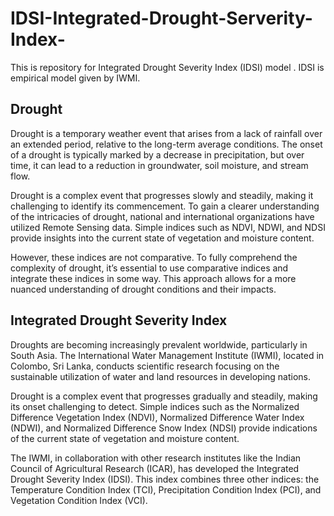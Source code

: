 # IDSI-Integrated-Drought-Serverity-Index-
This is repository for Integrated Drought Severity Index (IDSI) model . IDSI is empirical model given by IWMI.

## Drought
Drought is a temporary weather event that arises from a lack of rainfall over an extended period, relative to the long-term average conditions. The onset of a drought is typically marked by a decrease in precipitation, but over time, it can lead to a reduction in groundwater, soil moisture, and stream flow.

Drought is a complex event that progresses slowly and steadily, making it challenging to identify its commencement. To gain a clearer understanding of the intricacies of drought, national and international organizations have utilized Remote Sensing data. Simple indices such as NDVI, NDWI, and NDSI provide insights into the current state of vegetation and moisture content.

However, these indices are not comparative. To fully comprehend the complexity of drought, it’s essential to use comparative indices and integrate these indices in some way. This approach allows for a more nuanced understanding of drought conditions and their impacts.

## Integrated Drought Severity Index
Droughts are becoming increasingly prevalent worldwide, particularly in South Asia. The International Water Management Institute (IWMI), located in Colombo, Sri Lanka, conducts scientific research focusing on the sustainable utilization of water and land resources in developing nations.

Drought is a complex event that progresses gradually and steadily, making its onset challenging to detect. Simple indices such as the Normalized Difference Vegetation Index (NDVI), Normalized Difference Water Index (NDWI), and Normalized Difference Snow Index (NDSI) provide indications of the current state of vegetation and moisture content.

The IWMI, in collaboration with other research institutes like the Indian Council of Agricultural Research (ICAR), has developed the Integrated Drought Severity Index (IDSI). This index combines three other indices: the Temperature Condition Index (TCI), Precipitation Condition Index (PCI), and Vegetation Condition Index (VCI).



